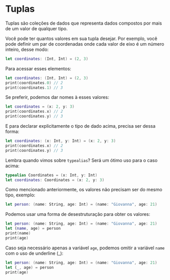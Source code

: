 # Tuplas

Tuplas são coleções de dados que representa dados compostos por mais de um valor de qualquer tipo. 

Você pode ter quantos valores em sua tupla desejar. Por exemplo, você pode definir um par de coordenadas onde cada valor de eixo é um número inteiro, desse modo:

```swift
let coordinates: (Int, Int) = (2, 3)
```

Para acessar esses elementos:

```swift
let coordinates: (Int, Int) = (2, 3)
print(coordinates.0) // 2
print(coordinates.1) // 3
```

Se preferir, podemos dar nomes à esses valores:

```swift
let coordinates = (x: 2, y: 3)
print(coordinates.x) // 2
print(coordinates.y) // 3
```

E para declarar explicitamente o tipo de dado acima, precisa ser dessa forma:

```swift
let coordinates: (x: Int, y: Int) = (x: 2, y: 3)
print(coordinates.x) // 2
print(coordinates.y) // 3
```

Lembra quando vimos sobre `typealias`? Será um ótimo uso para o caso acima:

```swift
typealias Coordinates = (x: Int, y: Int)
let coordinates: Coordinates = (x: 2, y: 3)
```

Como mencionado anteriormente, os valores não precisam ser do mesmo tipo, exemplo:

```swift
let person: (name: String, age: Int) = (name: "Giovanna", age: 21)
```

Podemos usar uma forma de desestruturação para obter os valores:

```swift
let person: (name: String, age: Int) = (name: "Giovanna", age: 21)
let (name, age) = person
print(name)
print(age)
```

Caso seja necessário apenas a variável `age`, podemos omitir a variável `name` com o uso de underline (_):

```swift
let person: (name: String, age: Int) = (name: "Giovanna", age: 21)
let (_, age) = person
print(age)
```

